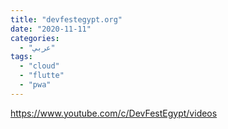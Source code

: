 ```yaml
---
title: "devfestegypt.org"
date: "2020-11-11"
categories:
  - "عربي"
tags:
  - "cloud"
  - "flutte"
  - "pwa"
---
```


https://www.youtube.com/c/DevFestEgypt/videos
